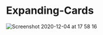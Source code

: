 # Expanding-Cards

![Screenshot 2020-12-04 at 17 58 16](https://user-images.githubusercontent.com/19986559/101197765-76061a00-365a-11eb-839b-5cb374e1e164.png)
